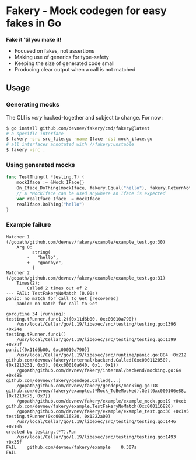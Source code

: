 # Fakery - Mock codegen for easy fakes in Go

**Fake it 'til you make it!**

- Focused on fakes, not assertions
- Making use of generics for type-safety
- Keeping the size of generated code small
- Producing clear output when a call is not matched

## Usage

### Generating mocks

The CLI is _very_ hacked-together and subject to change. For now:

```sh
$ go install github.com/devnev/fakery/cmd/fakery@latest
# a specific interface
$ fakery -src src_file.go -name Iface -dst mock_iface.go
# all interfaces annotated with //fakery:unstable
$ fakery -src .
```

### Using generated mocks

```go
func TestThing(t *testing.T) {
    mockIface := &Mock_IFace{}
    On_Iface_DoThing(mockIface, fakery.Equal("hello"), fakery.ReturnNothing, fakery.Once())
    // A *MockIface can be used anywhere an Iface is expected
    var realIface Iface  = mockIface
    realIface.DoThing("hello")
}
```

### Example failure

```
Matcher 1 (/gopath/github.com/devnev/fakery/example/example_test.go:30)
	Arg 0:
		  string(
		- 	"hello",
		+ 	"goodbye",
		  )
Matcher 2 (/gopath/github.com/devnev/fakery/example/example_test.go:31)
	Times(2):
		Called 2 times out of 2
--- FAIL: TestFakeryNoMatch (0.00s)
panic: no match for call to Get [recovered]
	panic: no match for call to Get

goroutine 34 [running]:
testing.tRunner.func1.2({0x11d6b00, 0xc00010a790})
	/usr/local/Cellar/go/1.19/libexec/src/testing/testing.go:1396 +0x24e
testing.tRunner.func1()
	/usr/local/Cellar/go/1.19/libexec/src/testing/testing.go:1399 +0x39f
panic({0x11d6b00, 0xc00010a790})
	/usr/local/Cellar/go/1.19/libexec/src/runtime/panic.go:884 +0x212
github.com/devnev/fakery/internal/backend.Called(0xc000112050?, {0x1213231, 0x3}, {0xc00010a640, 0x1, 0x1})
	/gopath/github.com/devnev/fakery/internal/backend/mocking.go:64 +0x485
github.com/devnev/fakery/gendeps.Called(...)
	/gopath/github.com/devnev/fakery/gendeps/mocking.go:18
github.com/devnev/fakery/example.(*Mock_ToBeMocked).Get(0xc000106e88, {0x1213c75, 0x7})
	/gopath/github.com/devnev/fakery/example/example_mock.go:19 +0xcb
github.com/devnev/fakery/example.TestFakeryNoMatch(0xc000116820)
	/gopath/github.com/devnev/fakery/example/example_test.go:36 +0x1a5
testing.tRunner(0xc000116820, 0x1222a00)
	/usr/local/Cellar/go/1.19/libexec/src/testing/testing.go:1446 +0x10b
created by testing.(*T).Run
	/usr/local/Cellar/go/1.19/libexec/src/testing/testing.go:1493 +0x35f
FAIL	github.com/devnev/fakery/example	0.307s
FAIL
```
